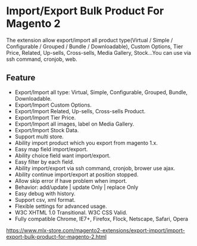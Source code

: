 # Import/Export Bulk Product For Magento 2

The extension allow export/import all product type(Virtual / Simple / Configurable / Grouped / Bundle / Downloadable), Custom Options, Tier Price, Related, Up-sells, Cross-sells, Media Gallery, Stock...You can use via ssh command, cronjob, web.

## Feature
- Export/Import all type: Virtual, Simple, Configurable, Grouped, Bundle, Downloadable.
- Export/Import Custom Options.
- Export/Import Related, Up-sells, Cross-sells Product.
- Export/Import Tier Price.
- Export/Import all images, label on Media Gallery.
- Export/Import Stock Data.
- Support multi store.
- Ability import product which you export from magento 1.x.
- Easy map field import/export.
- Ability choice field want import/export.
- Easy filter by each field.
- Ability import/export via ssh command, cronjob, brower use ajax.
- Ability continue import/export at position stopped.
- Allow skip error if have problem when import.
- Behavior: add/update | update Only | replace Only
- Easy debug with history.
- Support csv, xml format.
- Flexible settings for advanced usage.
- W3C XHTML 1.0 Transitional. W3C CSS Valid.
- Fully compatible Chrome, IE7+, Firefox, Flock, Netscape, Safari, Opera

https://www.mlx-store.com/magento2-extensions/export-import/import-export-bulk-product-for-magento-2.html
